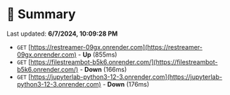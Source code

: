 # 📖 Summary
Last updated: **6/7/2024, 10:09:28 PM**

- `GET` [https://restreamer-09gx.onrender.com](https://restreamer-09gx.onrender.com) - **Up** (855ms)
- `GET` [https://filestreambot-b5k6.onrender.com/](https://filestreambot-b5k6.onrender.com/) - **Down** (166ms)
- `GET` [https://jupyterlab-python3-12-3.onrender.com](https://jupyterlab-python3-12-3.onrender.com) - **Down** (176ms)
